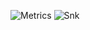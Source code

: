 ![Metrics](https://raw.githubusercontent.com/WhoIsTinyWiFi/ratchanondev/main/github-metrics.svg)
![Snk](https://raw.githubusercontent.com/WhoIsTinyWiFi/ratchanondev/output/github-contribution-grid-snake-dark.svg)
